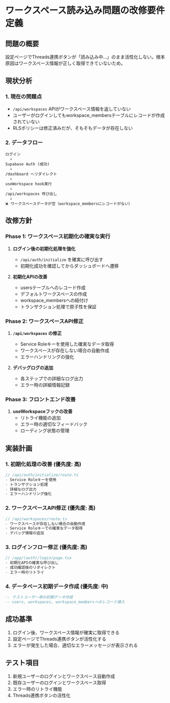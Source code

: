 # ワークスペース読み込み問題の改修要件定義

## 問題の概要
設定ページでThreads連携ボタンが「読み込み中...」のまま活性化しない。根本原因はワークスペース情報が正しく取得できていないため。

## 現状分析

### 1. 現在の問題点
- `/api/workspaces` APIがワークスペース情報を返していない
- ユーザーがログインしてもworkspace_membersテーブルにレコードが作成されていない
- RLSポリシーは修正済みだが、そもそもデータが存在しない

### 2. データフロー
```
ログイン
  ↓
Supabase Auth (成功)
  ↓
/dashboard へリダイレクト
  ↓ 
useWorkspace hook実行
  ↓
/api/workspaces 呼び出し
  ↓
❌ ワークスペースデータが空（workspace_membersにレコードがない）
```

## 改修方針

### Phase 1: ワークスペース初期化の確実な実行
1. **ログイン後の初期化処理を強化**
   - `/api/auth/initialize` を確実に呼び出す
   - 初期化成功を確認してからダッシュボードへ遷移

2. **初期化APIの改善**
   - usersテーブルへのレコード作成
   - デフォルトワークスペースの作成
   - workspace_membersへの紐付け
   - トランザクション処理で原子性を保証

### Phase 2: ワークスペースAPI修正
1. **`/api/workspaces` の修正**
   - Service Roleキーを使用した確実なデータ取得
   - ワークスペースが存在しない場合の自動作成
   - エラーハンドリングの強化

2. **デバッグログの追加**
   - 各ステップでの詳細なログ出力
   - エラー時の詳細情報記録

### Phase 3: フロントエンド改善
1. **useWorkspaceフックの改善**
   - リトライ機能の追加
   - エラー時の適切なフィードバック
   - ローディング状態の管理

## 実装計画

### 1. 初期化処理の改善 (優先度: 高)
```typescript
// /api/auth/initialize/route.ts
- Service Roleキーを使用
- トランザクション処理
- 詳細なログ出力
- エラーハンドリング強化
```

### 2. ワークスペースAPI修正 (優先度: 高)
```typescript
// /api/workspaces/route.ts
- ワークスペースが存在しない場合の自動作成
- Service Roleキーでの確実なデータ取得
- デバッグ情報の追加
```

### 3. ログインフロー修正 (優先度: 高)
```typescript
// /app/(auth)/login/page.tsx
- 初期化APIの確実な呼び出し
- 成功確認後のリダイレクト
- エラー時のリトライ
```

### 4. データベース初期データ作成 (優先度: 中)
```sql
-- テストユーザー用の初期データ作成
-- users, workspaces, workspace_membersへのレコード挿入
```

## 成功基準
1. ログイン後、ワークスペース情報が確実に取得できる
2. 設定ページでThreads連携ボタンが活性化する
3. エラーが発生した場合、適切なエラーメッセージが表示される

## テスト項目
1. 新規ユーザーのログインとワークスペース自動作成
2. 既存ユーザーのログインとワークスペース取得
3. エラー時のリトライ機能
4. Threads連携ボタンの活性化